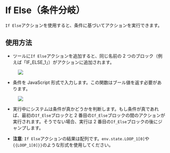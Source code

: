 # If Else（条件分岐）

`If Else`アクションを使用すると、条件に基づいてアクションを実行できます。

## 使用方法

- ツールに`If Else`アクションを追加すると、同じ名前の 2 つのブロック（例えば「IF_ELSE_1」）がアクションに追加されます。

<figure><img src="../../../../images/if.png"></figure>

- 条件を JavaScript 形式で入力します。この関数はブール値を返す必要があります。

<figure><img src="../../../../images/if-2.png"></figure>

- 実行中にシステムは条件が真かどうかを判断します。もし条件が真であれば、最初の`If_Else`ブロックと 2 番目の`If_Else`ブロックの間のアクションが実行されます。そうでない場合、実行は 2 番目の`If_Else`ブロックの後にジャンプします。

- **注意**: `If Else`アクションの結果は配列です。`env.state.LOOP_1[0]`や`{{LOOP_1[0]}}`のような形式を使用してください。

<!-- ## ツールの例

* [If Else ツール](https://rebyte.ai/p/21b2295005587a5375d8/callable/f6f55d6029c8a0aedd53/editor) -->
